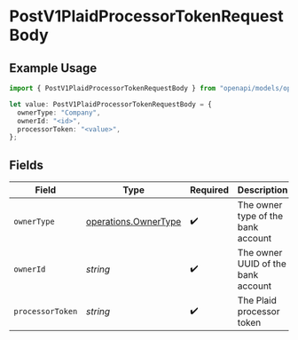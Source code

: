 # PostV1PlaidProcessorTokenRequestBody

## Example Usage

```typescript
import { PostV1PlaidProcessorTokenRequestBody } from "openapi/models/operations";

let value: PostV1PlaidProcessorTokenRequestBody = {
  ownerType: "Company",
  ownerId: "<id>",
  processorToken: "<value>",
};
```

## Fields

| Field                                                        | Type                                                         | Required                                                     | Description                                                  |
| ------------------------------------------------------------ | ------------------------------------------------------------ | ------------------------------------------------------------ | ------------------------------------------------------------ |
| `ownerType`                                                  | [operations.OwnerType](../../models/operations/ownertype.md) | :heavy_check_mark:                                           | The owner type of the bank account                           |
| `ownerId`                                                    | *string*                                                     | :heavy_check_mark:                                           | The owner UUID of the bank account                           |
| `processorToken`                                             | *string*                                                     | :heavy_check_mark:                                           | The Plaid processor token                                    |